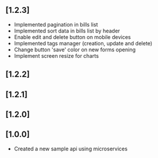 ## [1.2.3]

- Implemented pagination in bills list
- Implemented sort data in bills list by header
- Enable edit and delete button on mobile devices
- Implemented tags manager (creation, update and delete)
- Change button 'save' color on new forms opening
- Implement screen resize for charts

## [1.2.2]

## [1.2.1]

## [1.2.0]

## [1.0.0]

- Created a new sample api using microservices